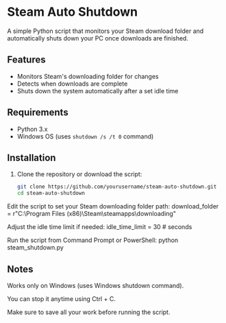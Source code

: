 # Steam Auto Shutdown

A simple Python script that monitors your Steam download folder and automatically shuts down your PC once downloads are finished.

## Features
- Monitors Steam's downloading folder for changes  
- Detects when downloads are complete  
- Shuts down the system automatically after a set idle time  

## Requirements
- Python 3.x  
- Windows OS (uses `shutdown /s /t 0` command)  

## Installation
1. Clone the repository or download the script:
   ```bash
   git clone https://github.com/yourusername/steam-auto-shutdown.git
   cd steam-auto-shutdown


Edit the script to set your Steam downloading folder path:
download_folder = r"C:\Program Files (x86)\Steam\steamapps\downloading"

Adjust the idle time limit if needed:
idle_time_limit = 30  # seconds

Run the script from Command Prompt or PowerShell:
python steam_shutdown.py


## Notes
Works only on Windows (uses Windows shutdown command).

You can stop it anytime using Ctrl + C.

Make sure to save all your work before running the script.
